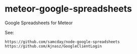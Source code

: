 meteor-google-spreadsheets
==========================

Google Spreadsheets for Meteor

See:

```https://github.com/samcday/node-google-spreadsheets```
```https://github.com/Ajnasz/GoogleClientLogin```


